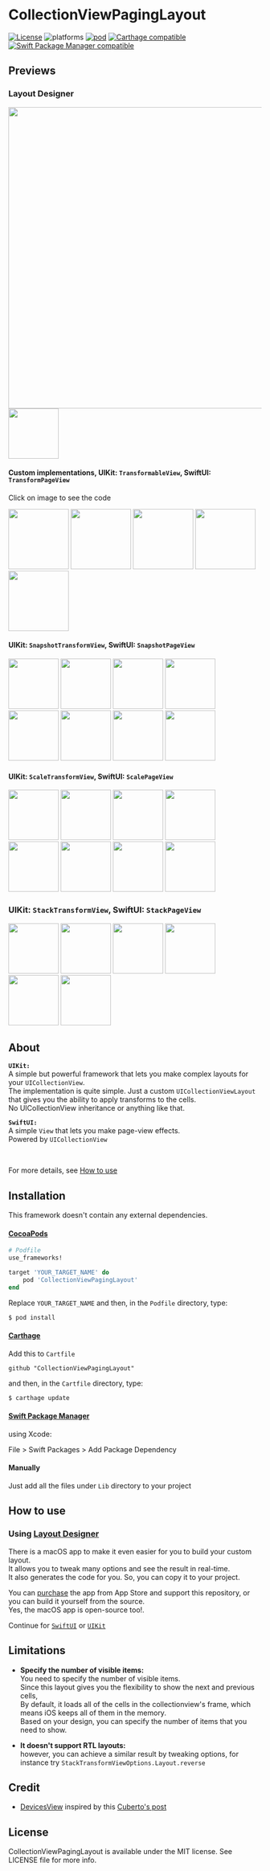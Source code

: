 # CollectionViewPagingLayout

[![License](https://img.shields.io/cocoapods/l/CollectionViewPagingLayout.svg?style=flat)](http://cocoapods.org/pods/CollectionViewPagingLayout)
![platforms](https://img.shields.io/badge/platforms-iOS-333333.svg)
[![pod](https://img.shields.io/cocoapods/v/CollectionViewPagingLayout.svg)](https://cocoapods.org/pods/CollectionViewPagingLayout)
[![Carthage compatible](https://img.shields.io/badge/Carthage-compatible-4BC51D.svg?style=flat)](https://github.com/Carthage/Carthage) 
[![Swift Package Manager compatible](https://img.shields.io/badge/Swift%20Package%20Manager-compatible-brightgreen.svg)](https://github.com/apple/swift-package-manager)

## Previews

### Layout Designer
[<img width="600" src="https://amir.app/git/layout_designer_preview.gif">](https://apps.apple.com/nl/app/layout-designer/id1507238011?l=en&mt=12)   
<a href="https://apps.apple.com/nl/app/layout-designer/id1507238011?l=en&mt=12"> <img width="100" src="http://amir.app/git/app_store.png"></img> </a>    


#### Custom implementations, UIKit: `TransformableView`, SwiftUI: `TransformPageView`
Click on image to see the code

<p float="left">

[<img width="120" src="https://amir.app/git/flowlayout_preview.gif">](https://github.com/amirdew/CollectionViewPagingLayout/tree/master/Samples/PagingLayoutSamples/Modules/UIKit/Fruits)
[<img width="120" src="https://amir.app/git/gallery_preview.gif">](https://github.com/amirdew/CollectionViewPagingLayout/tree/master/Samples/PagingLayoutSamples/Modules/UIKit/Gallery)
[<img width="120" src="https://amir.app/git/cards_preview.gif">](https://github.com/amirdew/CollectionViewPagingLayout/tree/master/Samples/PagingLayoutSamples/Modules/UIKit/Cards)
[<img width="120" src="https://amir.app/git/devices.gif">](https://github.com/amirdew/CollectionViewPagingLayout/blob/master/Samples/PagingLayoutSamples/Modules/SwiftUI/DevicesView.swift)
[<img width="120" src="https://amir.app/git/weather.gif">](https://github.com/amirdew/CollectionViewPagingLayout/tree/master/Samples/PagingLayoutSamples/Modules/SwiftUI/WeatherTabView)
<p />

#### UIKit: `SnapshotTransformView`, SwiftUI: `SnapshotPageView`


<p float="left">

[<img width="100" src="https://amir.app/git/shapes_preview/snapshot_grid.gif">](https://github.com/amirdew/CollectionViewPagingLayout/blob/master/Lib/Snapshot/SnapshotTransformViewOptions%2BLayout.swift#L14) 
[<img width="100" src="https://amir.app/git/shapes_preview/snapshot_space.gif">](https://github.com/amirdew/CollectionViewPagingLayout/blob/master/Lib/Snapshot/SnapshotTransformViewOptions%2BLayout.swift#L15) 
[<img width="100" src="https://amir.app/git/shapes_preview/snapshot_chess.gif">](https://github.com/amirdew/CollectionViewPagingLayout/blob/master/Lib/Snapshot/SnapshotTransformViewOptions%2BLayout.swift#L16) 
[<img width="100" src="https://amir.app/git/shapes_preview/snapshot_tiles.gif">](https://github.com/amirdew/CollectionViewPagingLayout/blob/master/Lib/Snapshot/SnapshotTransformViewOptions%2BLayout.swift#L17) 
[<img width="100" src="https://amir.app/git/shapes_preview/snapshot_lines.gif">](https://github.com/amirdew/CollectionViewPagingLayout/blob/master/Lib/Snapshot/SnapshotTransformViewOptions%2BLayout.swift#L18) 
[<img width="100" src="https://amir.app/git/shapes_preview/snapshot_bars.gif">](https://github.com/amirdew/CollectionViewPagingLayout/blob/master/Lib/Snapshot/SnapshotTransformViewOptions%2BLayout.swift#L19) 
[<img width="100" src="https://amir.app/git/shapes_preview/snapshot_puzzle.gif">](https://github.com/amirdew/CollectionViewPagingLayout/blob/master/Lib/Snapshot/SnapshotTransformViewOptions%2BLayout.swift#L20) 
[<img width="100" src="https://amir.app/git/shapes_preview/snapshot_fade.gif">](https://github.com/amirdew/CollectionViewPagingLayout/blob/master/Lib/Snapshot/SnapshotTransformViewOptions%2BLayout.swift#L21) 
</p>

         
#### UIKit: `ScaleTransformView`, SwiftUI: `ScalePageView`
<p float="left">

[<img width="100" src="https://amir.app/git/shapes_preview/scale_invertedcylinder.gif"></img>](https://github.com/amirdew/CollectionViewPagingLayout/blob/master/Lib/Scale/ScaleTransformViewOptions%2BLayout.swift#L14)
[<img width="100" src="https://amir.app/git/shapes_preview/scale_cylinder.gif"></img>](https://github.com/amirdew/CollectionViewPagingLayout/blob/master/Lib/Scale/ScaleTransformViewOptions%2BLayout.swift#L15)
[<img width="100" src="https://amir.app/git/shapes_preview/scale_coverflow.gif"></img>](https://github.com/amirdew/CollectionViewPagingLayout/blob/master/Lib/Scale/ScaleTransformViewOptions%2BLayout.swift#L16)
[<img width="100" src="https://amir.app/git/shapes_preview/scale_rotary.gif"></img>](https://github.com/amirdew/CollectionViewPagingLayout/blob/master/Lib/Scale/ScaleTransformViewOptions%2BLayout.swift#L17)
[<img width="100" src="https://amir.app/git/shapes_preview/scale_linear.gif"></img>](https://github.com/amirdew/CollectionViewPagingLayout/blob/master/Lib/Scale/ScaleTransformViewOptions%2BLayout.swift#L18)
[<img width="100" src="https://amir.app/git/shapes_preview/scale_easein.gif"></img>](https://github.com/amirdew/CollectionViewPagingLayout/blob/master/Lib/Scale/ScaleTransformViewOptions%2BLayout.swift#L19)
[<img width="100" src="https://amir.app/git/shapes_preview/scale_easeout.gif"></img>](https://github.com/amirdew/CollectionViewPagingLayout/blob/master/Lib/Scale/ScaleTransformViewOptions%2BLayout.swift#L20)
[<img width="100" src="https://amir.app/git/shapes_preview/scale_blur.gif"></img>](https://github.com/amirdew/CollectionViewPagingLayout/blob/master/Lib/Scale/ScaleTransformViewOptions%2BLayout.swift#L21)
</p>

### UIKit: `StackTransformView`, SwiftUI: `StackPageView`

<p float="left">

[<img width="100" src="https://amir.app/git/shapes_preview/stack_transparent.gif"></img>](https://github.com/amirdew/CollectionViewPagingLayout/blob/master/Lib/Stack/StackTransformViewOptions%2BLayout.swift#L14)
[<img width="100" src="https://amir.app/git/shapes_preview/stack_blur.gif"></img>](https://github.com/amirdew/CollectionViewPagingLayout/blob/master/Lib/Stack/StackTransformViewOptions%2BLayout.swift#L15)
[<img width="100" src="https://amir.app/git/shapes_preview/stack_perspective.gif"></img>](https://github.com/amirdew/CollectionViewPagingLayout/blob/master/Lib/Stack/StackTransformViewOptions%2BLayout.swift#L16)
[<img width="100" src="https://amir.app/git/shapes_preview/stack_reverse.gif"></img>](https://github.com/amirdew/CollectionViewPagingLayout/blob/master/Lib/Stack/StackTransformViewOptions%2BLayout.swift#L17)
[<img width="100" src="https://amir.app/git/shapes_preview/stack_rotary.gif"></img>](https://github.com/amirdew/CollectionViewPagingLayout/blob/master/Lib/Stack/StackTransformViewOptions%2BLayout.swift#L18)
[<img width="100" src="https://amir.app/git/shapes_preview/stack_vortex.gif"></img>](https://github.com/amirdew/CollectionViewPagingLayout/blob/master/Lib/Stack/StackTransformViewOptions%2BLayout.swift#L19)
</p>


## About

**`UIKit:`**  
A simple but powerful framework that lets you make complex layouts for your `UICollectionView`.        
The implementation is quite simple. Just a custom `UICollectionViewLayout` that gives you the ability to apply transforms to the cells.       
No UICollectionView inheritance or anything like that.             

**`SwiftUI:`**  
A simple `View` that lets you make page-view effects.   
Powered by `UICollectionView`
     
     
    
<br>

For more details, see [How to use](https://github.com/amirdew/CollectionViewPagingLayout#how-to-use)   

## Installation
This framework doesn't contain any external dependencies.

#### [CocoaPods](https://guides.cocoapods.org/using/using-cocoapods.html)

```ruby
# Podfile
use_frameworks!

target 'YOUR_TARGET_NAME' do
    pod 'CollectionViewPagingLayout'
end
```
Replace `YOUR_TARGET_NAME` and then, in the `Podfile` directory, type:

```bash
$ pod install
```

#### [Carthage](https://github.com/Carthage/Carthage)

Add this to `Cartfile`

```
github "CollectionViewPagingLayout"
```

and then, in the `Cartfile` directory, type:
```bash
$ carthage update
```

#### [Swift Package Manager](https://github.com/apple/swift-package-manager)

using Xcode:

File > Swift Packages > Add Package Dependency

#### Manually
Just add all the files under `Lib` directory to your project

## How to use

### Using [Layout Designer](https://apps.apple.com/nl/app/layout-designer/id1507238011?l=en&mt=1)
      
There is a macOS app to make it even easier for you to build your custom layout.            
It allows you to tweak many options and see the result in real-time.        
It also generates the code for you. So, you can copy it to your project.       

You can [purchase](https://apps.apple.com/nl/app/layout-designer/id1507238011?l=en&mt=1) the app from App Store and support this repository,
or you can build it yourself from the source.  
Yes, the macOS app is open-source too!. 


Continue for [`SwiftUI`](https://github.com/amirdew/CollectionViewPagingLayout/blob/master/HOW_TO_USE_SWIFTUI.md) or [`UIKit`](https://github.com/amirdew/CollectionViewPagingLayout/blob/master/HOW_TO_USE_UIKIT.md)


## Limitations
-  **Specify the number of visible items:**    
You need to specify the number of visible items.       
Since this layout gives you the flexibility to show the next and previous cells,        
By default, it loads all of the cells in the collectionview's frame, which means iOS keeps all of them in the memory.      
Based on your design, you can specify the number of items that you need to show.     

- **It doesn't support RTL layouts:**   
however, you can achieve a similar result by tweaking options, for instance try `StackTransformViewOptions.Layout.reverse`

## Credit

- [DevicesView](https://github.com/amirdew/CollectionViewPagingLayout/blob/master/Samples/PagingLayoutSamples/Modules/SwiftUI/DevicesView.swift) inspired by this [Cuberto's post](https://dribbble.com/shots/12580831-Principle-Tutorial-Onboarding-Flow-Animation)

## License

CollectionViewPagingLayout is available under the MIT license. See LICENSE file for more info.
